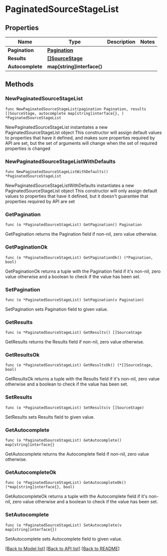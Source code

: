 # PaginatedSourceStageList

## Properties

Name | Type | Description | Notes
------------ | ------------- | ------------- | -------------
**Pagination** | [**Pagination**](Pagination.md) |  | 
**Results** | [**[]SourceStage**](SourceStage.md) |  | 
**Autocomplete** | **map[string]interface{}** |  | 

## Methods

### NewPaginatedSourceStageList

`func NewPaginatedSourceStageList(pagination Pagination, results []SourceStage, autocomplete map[string]interface{}, ) *PaginatedSourceStageList`

NewPaginatedSourceStageList instantiates a new PaginatedSourceStageList object
This constructor will assign default values to properties that have it defined,
and makes sure properties required by API are set, but the set of arguments
will change when the set of required properties is changed

### NewPaginatedSourceStageListWithDefaults

`func NewPaginatedSourceStageListWithDefaults() *PaginatedSourceStageList`

NewPaginatedSourceStageListWithDefaults instantiates a new PaginatedSourceStageList object
This constructor will only assign default values to properties that have it defined,
but it doesn't guarantee that properties required by API are set

### GetPagination

`func (o *PaginatedSourceStageList) GetPagination() Pagination`

GetPagination returns the Pagination field if non-nil, zero value otherwise.

### GetPaginationOk

`func (o *PaginatedSourceStageList) GetPaginationOk() (*Pagination, bool)`

GetPaginationOk returns a tuple with the Pagination field if it's non-nil, zero value otherwise
and a boolean to check if the value has been set.

### SetPagination

`func (o *PaginatedSourceStageList) SetPagination(v Pagination)`

SetPagination sets Pagination field to given value.


### GetResults

`func (o *PaginatedSourceStageList) GetResults() []SourceStage`

GetResults returns the Results field if non-nil, zero value otherwise.

### GetResultsOk

`func (o *PaginatedSourceStageList) GetResultsOk() (*[]SourceStage, bool)`

GetResultsOk returns a tuple with the Results field if it's non-nil, zero value otherwise
and a boolean to check if the value has been set.

### SetResults

`func (o *PaginatedSourceStageList) SetResults(v []SourceStage)`

SetResults sets Results field to given value.


### GetAutocomplete

`func (o *PaginatedSourceStageList) GetAutocomplete() map[string]interface{}`

GetAutocomplete returns the Autocomplete field if non-nil, zero value otherwise.

### GetAutocompleteOk

`func (o *PaginatedSourceStageList) GetAutocompleteOk() (*map[string]interface{}, bool)`

GetAutocompleteOk returns a tuple with the Autocomplete field if it's non-nil, zero value otherwise
and a boolean to check if the value has been set.

### SetAutocomplete

`func (o *PaginatedSourceStageList) SetAutocomplete(v map[string]interface{})`

SetAutocomplete sets Autocomplete field to given value.



[[Back to Model list]](../README.md#documentation-for-models) [[Back to API list]](../README.md#documentation-for-api-endpoints) [[Back to README]](../README.md)


